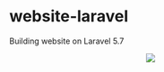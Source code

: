 # website-laravel
Building website on Laravel 5.7
<p align="center"><img src="https://laravel.com/assets/img/components/logo-laravel.svg"></p>
